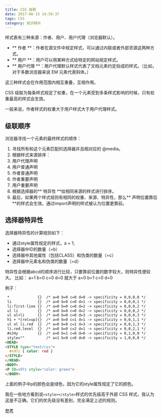 ```yaml
---
title: CSS 级联
date: 2017-06-15 14:59:37
tags: CSS
category: 知识碎片
---
```

样式表有三种来源：作者、用户、用户代理（浏览器默认）。

* ** 作者 **：作者在源文件中规定样式，可以通过内联或者外部资源这两种方式。
* ** 用户 **：用户可以用某种方式给特定的网站规定样式。
* ** 用户代理 **：用户代理默认样式代表了文档元素约定俗成的样式。（比如，对于多数浏览器来说 EM 元素代表斜体。）
<!--more-->
这三种样式会在作用范围内相互重叠，互相作用。

CSS 级联为每条样式规定了权重，在一个元素受到多条样式影响的时候，只有权重最高的样式会生效。

一般来说，作者样式的权重大于用户样式大于用户代理样式。

## 级联顺序
浏览器寻找一个元素的最终样式的顺序：

1. 寻找所有和这个元素匹配的选择器并且相对应的 @media。
2. 根据样式来源排序：
  1. 用户代理声明
  2. 用户普通声明
  3. 作者普通声明
  4. 作者重要声明
  5. 用户重要声明
3. 根据选择器的** 特异性 **给相同来源的样式进行排序。
4. 最后，如果两个样式规则有相同的权重、来源、特异性，那么** 声明位置靠后 **的样式会生效。通过import声明的样式被认为位置更靠前。

## 选择器特异性

选择器特异性的计算规则如下：
* 通过style属性规定的样式，a + 1;
* 选择器中ID的数量（=b）
* 选择器中其他属性（包括CLASS）和伪类的数量（=c）
* 选择器中元素名和伪类的数量（=d）

特异性会根据abcd的顺序进行比较，只要靠前位置的数字较大，则特异性便较大。
比如： a=1 b=0 c=0 d=0 就大于 a=0 b=1 c=0 d=0

例子：
```html
 *             {}  /* a=0 b=0 c=0 d=0 -> specificity = 0,0,0,0 */
 li            {}  /* a=0 b=0 c=0 d=1 -> specificity = 0,0,0,1 */
 li:first-line {}  /* a=0 b=0 c=0 d=2 -> specificity = 0,0,0,2 */
 ul li         {}  /* a=0 b=0 c=0 d=2 -> specificity = 0,0,0,2 */
 ul ol+li      {}  /* a=0 b=0 c=0 d=3 -> specificity = 0,0,0,3 */
 h1 + *[rel=up]{}  /* a=0 b=0 c=1 d=1 -> specificity = 0,0,1,1 */
 ul ol li.red  {}  /* a=0 b=0 c=1 d=3 -> specificity = 0,0,1,3 */
 li.red.level  {}  /* a=0 b=0 c=2 d=1 -> specificity = 0,0,2,1 */
 #x34y         {}  /* a=0 b=1 c=0 d=0 -> specificity = 0,1,0,0 */
 style=""          /* a=1 b=0 c=0 d=0 -> specificity = 1,0,0,0 */
<HEAD>
<STYLE type="text/css">
  #x97z { color: red }
</STYLE>
</HEAD>
<BODY>
<P ID=x97z style="color: green">
</BODY>
```
上面的例子中p的颜色会是绿色，因为它的style属性规定了它的颜色。

我在一些地方看到说`<style></style>`样式的优先级高于外部 CSS 样式，我认为这是不正确。它们的优先级没有差别，完全满足上述的规则。

[参考](https://www.w3.org/TR/CSS2/cascade.html#cascade)